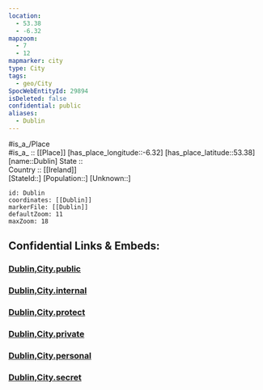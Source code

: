 ```yaml
---
location:
  - 53.38
  - -6.32
mapzoom:
  - 7
  - 12
mapmarker: city
type: City
tags:
  - geo/City
SpocWebEntityId: 29894
isDeleted: false
confidential: public
aliases:
  - Dublin
---
```

#is_a_/Place  
#is_a_ :: [[Place]] 
[has_place_longitude::-6.32] 
[has_place_latitude::53.38] 
[name::Dublin] 
State ::  
Country :: [[Ireland]]  
[StateId::] 
[Population::] 
[Unknown::] 


```leaflet
id: Dublin
coordinates: [[Dublin]] 
markerFile: [[Dublin]] 
defaultZoom: 11 
maxZoom: 18
```


## Confidential Links & Embeds: 

### [Dublin,City.public](/_public/\Earth\Continent\Europe\Europe~North\Ireland\Ireland,Provinces\Leinster\Dublin,County\counties~DublinDublin,City.public.md) 

### [Dublin,City.internal](/_internal/\Earth\Continent\Europe\Europe~North\Ireland\Ireland,Provinces\Leinster\Dublin,County\counties~DublinDublin,City.internal.md) 

### [Dublin,City.protect](/_protect/\Earth\Continent\Europe\Europe~North\Ireland\Ireland,Provinces\Leinster\Dublin,County\counties~DublinDublin,City.protect.md) 

### [Dublin,City.private](/_private/\Earth\Continent\Europe\Europe~North\Ireland\Ireland,Provinces\Leinster\Dublin,County\counties~DublinDublin,City.private.md) 

### [Dublin,City.personal](/_personal/\Earth\Continent\Europe\Europe~North\Ireland\Ireland,Provinces\Leinster\Dublin,County\counties~DublinDublin,City.personal.md) 

### [Dublin,City.secret](/_secret/\Earth\Continent\Europe\Europe~North\Ireland\Ireland,Provinces\Leinster\Dublin,County\counties~DublinDublin,City.secret.md)

